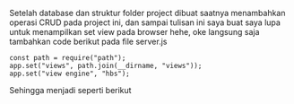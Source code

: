 Setelah database dan struktur folder project dibuat saatnya menambahkan operasi CRUD pada project ini, dan sampai tulisan ini saya buat saya lupa untuk menampilkan set view pada browser hehe, oke langsung saja tambahkan code berikut pada file server.js

```
const path = require("path");
app.set("views", path.join(__dirname, "views"));
app.set("view engine", "hbs");
```
Sehingga menjadi seperti berikut 
